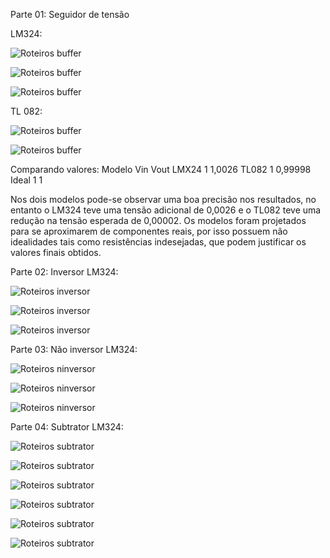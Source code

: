 Parte 01: Seguidor de tensão
 
LM324:

![Roteiros buffer](https://github.com/LFRB-IFSC/Roteiros/blob/master/media/buffer.324.png)

![Roteiros buffer](https://github.com/LFRB-IFSC/Roteiros/blob/master/media/buffer.op.324.png)

![Roteiros buffer](https://github.com/LFRB-IFSC/Roteiros/blob/master/media/buffer.graf.324.png)

TL 082:

![Roteiros buffer](https://github.com/LFRB-IFSC/Roteiros/blob/master/media/buffer.op.tl.png)

![Roteiros buffer](https://github.com/LFRB-IFSC/Roteiros/blob/master/media/buffer.graf.tl.png)
 
Comparando valores:
Modelo	Vin	Vout
LMX24	1	1,0026
TL082	1	0,99998
Ideal	1	1

Nos dois modelos pode-se observar uma boa precisão nos resultados, no entanto o LM324 teve uma tensão adicional de 0,0026 e o TL082 teve uma redução na tensão esperada de 0,00002. Os modelos foram projetados para se aproximarem de componentes reais, por isso possuem não idealidades tais como resistências indesejadas, que podem justificar os valores finais obtidos.

Parte 02: Inversor
LM324:

![Roteiros inversor](https://github.com/LFRB-IFSC/Roteiros/blob/master/media/inversor.324.png)
 
 ![Roteiros inversor](https://github.com/LFRB-IFSC/Roteiros/blob/master/media/inversor.op.324.png)
 
 ![Roteiros inversor](https://github.com/LFRB-IFSC/Roteiros/blob/master/media/inversor.graf.324.png)
 
Parte 03: Não inversor
LM324:

 ![Roteiros ninversor](https://github.com/LFRB-IFSC/Roteiros/blob/master/media/ninversor.324.png)
 
 ![Roteiros ninversor](https://github.com/LFRB-IFSC/Roteiros/blob/master/media/ninversor.op.324.png)
 
 ![Roteiros ninversor](https://github.com/LFRB-IFSC/Roteiros/blob/master/media/ninversor.graf.324.png)
 
Parte 04: Subtrator
LM324:

 ![Roteiros subtrator](https://github.com/LFRB-IFSC/Roteiros/blob/master/media/subtrator.324.png)
 
 ![Roteiros subtrator](https://github.com/LFRB-IFSC/Roteiros/blob/master/media/subtrator.op.324.png)
 
 ![Roteiros subtrator](https://github.com/LFRB-IFSC/Roteiros/blob/master/media/subtrator.graf.324.png)
 
 ![Roteiros subtrator](https://github.com/LFRB-IFSC/Roteiros/blob/master/media/subtrator2.324.png)
 
 ![Roteiros subtrator](https://github.com/LFRB-IFSC/Roteiros/blob/master/media/subtrator2.op.324.png)
 
 ![Roteiros subtrator](https://github.com/LFRB-IFSC/Roteiros/blob/master/media/subtrator2.graf.324.png)

 
